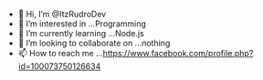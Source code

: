- 👋 Hi, I’m @ItzRudroDev
- 👀 I’m interested in ...Programming
- 🌱 I’m currently learning ...Node.js
- 💞️ I’m looking to collaborate on ...nothing
- 📫 How to reach me ...https://www.facebook.com/profile.php?id=100073750126634

<!---
ItzRudroDev/ItzRudroDev is a ✨ special ✨ repository because its `README.md` (this file) appears on your GitHub profile.
You can click the Preview link to take a look at your changes.
--->
